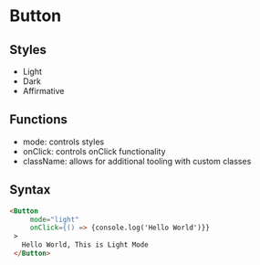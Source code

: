 # Button

## Styles

- Light
- Dark
- Affirmative

## Functions

- mode: controls styles
- onClick: controls onClick functionality
- className: allows for additional tooling with custom classes

## Syntax

   ```html
   <Button
        mode="light"
        onClick={() => {console.log('Hello World')}}
    >
      Hello World, This is Light Mode
    </Button>
   ```
